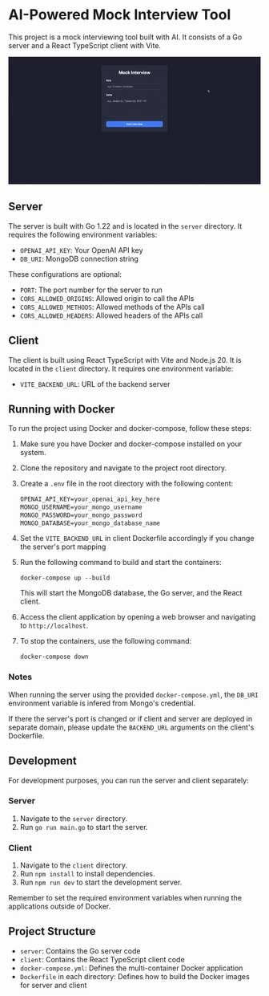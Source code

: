 # AI-Powered Mock Interview Tool

This project is a mock interviewing tool built with AI. It consists of a Go server and a React TypeScript client with Vite.

![preview](./preview.gif)

## Server

The server is built with Go 1.22 and is located in the `server` directory. It requires the following environment variables:

- `OPENAI_API_KEY`: Your OpenAI API key
- `DB_URI`: MongoDB connection string

These configurations are optional:
- `PORT`: The port number for the server to run
- `CORS_ALLOWED_ORIGINS`: Allowed origin to call the APIs
- `CORS_ALLOWED_METHODS`: Allowed methods of the APIs call
- `CORS_ALLOWED_HEADERS`: Allowed headers of the APIs call

## Client

The client is built using React TypeScript with Vite and Node.js 20. It is located in the `client` directory. It requires one environment variable:

- `VITE_BACKEND_URL`: URL of the backend server

## Running with Docker

To run the project using Docker and docker-compose, follow these steps:

1. Make sure you have Docker and docker-compose installed on your system.

2. Clone the repository and navigate to the project root directory.

3. Create a `.env` file in the root directory with the following content:

   ```
   OPENAI_API_KEY=your_openai_api_key_here
   MONGO_USERNAME=your_mongo_username
   MONGO_PASSWORD=your_mongo_password
   MONGO_DATABASE=your_mongo_database_name
   ```

4. Set the `VITE_BACKEND_URL` in client Dockerfile accordingly if you change the server's port mapping

5. Run the following command to build and start the containers:

   ```
   docker-compose up --build
   ```

   This will start the MongoDB database, the Go server, and the React client.

6. Access the client application by opening a web browser and navigating to `http://localhost`.

7. To stop the containers, use the following command:

   ```
   docker-compose down
   ```

### Notes

When running the server using the provided `docker-compose.yml`, the `DB_URI` environment variable is infered from Mongo's credential.

If there the server's port is changed or if client and server are deployed in separate domain, please update the `BACKEND_URL` arguments on the client's Dockerfile.

## Development

For development purposes, you can run the server and client separately:

### Server

1. Navigate to the `server` directory.
2. Run `go run main.go` to start the server.

### Client

1. Navigate to the `client` directory.
2. Run `npm install` to install dependencies.
3. Run `npm run dev` to start the development server.

Remember to set the required environment variables when running the applications outside of Docker.

## Project Structure

- `server`: Contains the Go server code
- `client`: Contains the React TypeScript client code
- `docker-compose.yml`: Defines the multi-container Docker application
- `Dockerfile` in each directory: Defines how to build the Docker images for server and client